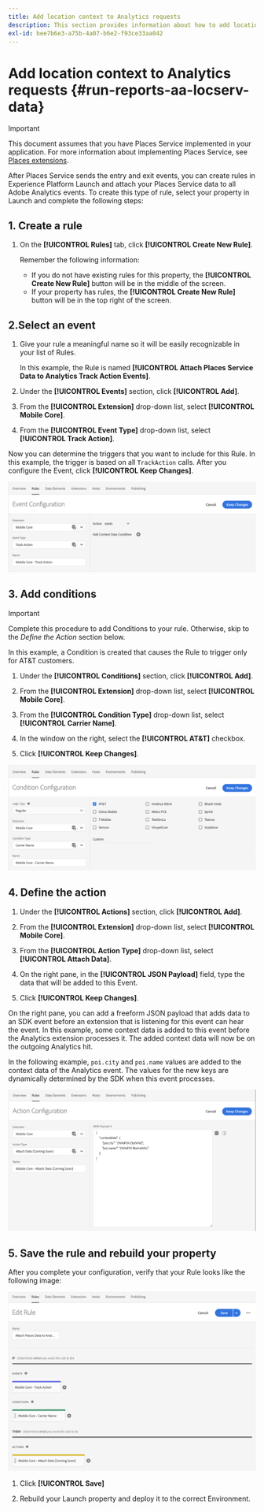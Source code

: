 ```yaml
---
title: Add location context to Analytics requests
description: This section provides information about how to add location context to Analytics requests.
exl-id: bee7b6e3-a75b-4a07-b6e2-f93ce33aa042
---
```

# Add location context to Analytics requests {#run-reports-aa-locserv-data}

>[!IMPORTANT]
>
>This document assumes that you have Places Service implemented in your application. For more information about implementing Places Service, see [Places extensions](/help/places-ext-aep-sdks/places-extension/places-extension.md).

After Places Service sends the entry and exit events, you can create rules in Experience Platform Launch and attach your Places Service data to all Adobe Analytics events. To create this type of rule, select your property in Launch and complete the following steps:

## 1. Create a rule

1. On the **[!UICONTROL Rules]** tab, click **[!UICONTROL Create New Rule]**.

    Remember the following information:
    * If you do not have existing rules for this property, the **[!UICONTROL Create New Rule]** button will be in the middle of the screen.
    * If your property has rules, the **[!UICONTROL Create New Rule]** button will be in the top right of the screen.

## 2.Select an event

1. Give your rule a meaningful name so it will be easily recognizable in your list of Rules.

    In this example, the Rule is named **[!UICONTROL Attach Places Service Data to Analytics Track Action Events]**.

1. Under the **[!UICONTROL Events]** section, click **[!UICONTROL Add]**.

1. From the **[!UICONTROL Extension]** drop-down list, select **[!UICONTROL Mobile Core]**.

1. From the **[!UICONTROL Event Type]** drop-down list, select **[!UICONTROL Track Action]**.

Now you can determine the triggers that you want to include for this Rule. In this example, the trigger is based on all `TrackAction` calls. After you configure the Event, click **[!UICONTROL Keep Changes]**.

!["create an event"](/help/assets/ad-setEvent_use-analytics-data.png)


## 3. Add conditions

>[!IMPORTANT]
>
>Complete this procedure to add Conditions to your rule. Otherwise, skip to the *Define the Action* section below.

In this example, a Condition is created that causes the Rule to trigger only for AT&T customers.

1. Under the **[!UICONTROL Conditions]** section, click **[!UICONTROL Add]**.

1. From the **[!UICONTROL Extension]** drop-down list, select **[!UICONTROL Mobile Core]**.

1. From the **[!UICONTROL Condition Type]** drop-down list, select **[!UICONTROL Carrier Name]**.

1. In the window on the right, select the **[!UICONTROL AT&T]** checkbox.

1. Click **[!UICONTROL Keep Changes]**.

!["create a condition"](/help/assets/ad-setCondition_use-analytics-data.png)

## 4. Define the action

1. Under the **[!UICONTROL Actions]** section, click **[!UICONTROL Add]**.

1. From the **[!UICONTROL Extension]** drop-down list, select **[!UICONTROL Mobile Core]**.  

1. From the **[!UICONTROL Action Type]** drop-down list, select **[!UICONTROL Attach Data]**.

1. On the right pane, in the **[!UICONTROL JSON Payload]** field, type the data that will be added to this Event.

1. Click **[!UICONTROL Keep Changes]**.

On the right pane, you can add a freeform JSON payload that adds data to an SDK event before an extension that is listening for this event can hear the event. In this example, some context data is added to this event before the Analytics extension processes it. The added context data will now be on the outgoing Analytics hit.

In the following example, `poi.city` and `poi.name` values are added to the context data of the Analytics event. The values for the new keys are dynamically determined by the SDK when this event processes.

!["create an action"](/help/assets/ad-setAction_use-analytics-data.png)

## 5. Save the rule and rebuild your property

After you complete your configuration, verify that your Rule looks like the following image:

!["the rule is complete."](/help/assets/ad-ruleComplete_use-analytics-data.png)

1. Click **[!UICONTROL Save]**

1. Rebuild your Launch property and deploy it to the correct Environment.
